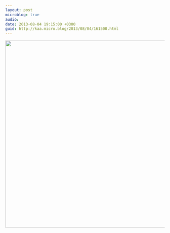 ```yaml
---
layout: post
microblog: true
audio: 
date: 2013-08-04 19:15:00 +0300
guid: http://kaa.micro.blog/2013/08/04/161500.html
---
```

<img src="http://www.kaa.bz/uploads/2018/fa774f3c6a.jpg" alt="" width="840" height="590" class="alignnone size-full wp-image-594" />
